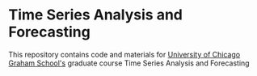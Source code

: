 # Time Series Analysis and Forecasting

This repository contains code and materials for [University of Chicago Graham School's](https://grahamschool.uchicago.edu/academic-programs/masters-degrees/analytics) graduate course Time Series Analysis and Forecasting 

